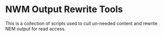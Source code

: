 # NWM Output Rewrite Tools

This is a collection of scripts used to cull un-needed content and rewrite NEM output for read access.